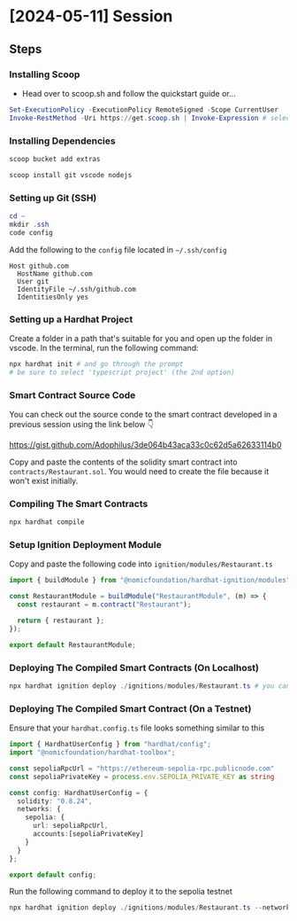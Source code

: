 # [2024-05-11] Session

## Steps


### Installing Scoop

- Head over to scoop.sh and follow the quickstart guide or...

```powershell
Set-ExecutionPolicy -ExecutionPolicy RemoteSigned -Scope CurrentUser
Invoke-RestMethod -Uri https://get.scoop.sh | Invoke-Expression # select A (yes to all)
```


### Installing Dependencies

```powershell
scoop bucket add extras

scoop install git vscode nodejs
```


### Setting up Git (SSH)

```powershell
cd ~
mkdir .ssh
code config
```

Add the following to the `config` file located in `~/.ssh/config`
```
Host github.com
  HostName github.com
  User git
  IdentityFile ~/.ssh/github.com
  IdentitiesOnly yes
```


### Setting up a Hardhat Project

Create a folder in a path that's suitable for you and open up the folder in vscode. In the terminal, run the following command:

```powershell
npx hardhat init # and go through the prompt
# be sure to select 'typescript project' (the 2nd option)
```


### Smart Contract Source Code

You can check out the source conde to the smart contract developed in a previous session using the link below 👇

https://gist.github.com/Adophilus/3de064b43aca33c0c62d5a62633114b0

Copy and paste the contents of the solidity smart contract into `contracts/Restaurant.sol`. You would need to create the file because it won't exist initially.


### Compiling The Smart Contracts

```powershell
npx hardhat compile
```


### Setup Ignition Deployment Module

Copy and paste the following code into `ignition/modules/Restaurant.ts`

```typescript
import { buildModule } from "@nomicfoundation/hardhat-ignition/modules";

const RestaurantModule = buildModule("RestaurantModule", (m) => {
  const restaurant = m.contract("Restaurant");

  return { restaurant };
});

export default RestaurantModule;
```

### Deploying The Compiled Smart Contracts (On Localhost)

```powershell
npx hardhat ignition deploy ./ignitions/modules/Restaurant.ts # you can optionally supply --network <name> to deploy to a specific network
```


### Deploying The Compiled Smart Contract (On a Testnet)

Ensure that your `hardhat.config.ts` file looks something similar to this
```typescript
import { HardhatUserConfig } from "hardhat/config";
import "@nomicfoundation/hardhat-toolbox";

const sepoliaRpcUrl = "https://ethereum-sepolia-rpc.publicnode.com"
const sepoliaPrivateKey = process.env.SEPOLIA_PRIVATE_KEY as string

const config: HardhatUserConfig = {
  solidity: "0.8.24",
  networks: {
    sepolia: {
      url: sepoliaRpcUrl,
      accounts:[sepoliaPrivateKey] 
    }
  }
};

export default config;
```

Run the following command to deploy it to the sepolia testnet

```powershell
npx hardhat ignition deploy ./ignitions/modules/Restaurant.ts --network sepolia
```
